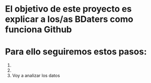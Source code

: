 
# El objetivo de este proyecto es explicar a los/as BDaters como funciona Github

# Para ello seguiremos estos pasos:

1. 
2.
3. Voy a analizar los datos